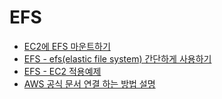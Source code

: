 # EFS

* [EC2에 EFS 마운트하기](https://codethief.io/ko/aws-ec2-ubuntu-18-04%EC%97%90-efs-%EB%A7%88%EC%9A%B4%ED%8A%B8%ED%95%98%EA%B8%B0/)
* [EFS - efs(elastic file system) 간단하게 사용하기](https://nerd-mix.tistory.com/46)
* [EFS - EC2 적용예제](https://st-soul.tistory.com/45)
* [AWS 공식 문서 연결 하는 방법 설명](https://docs.aws.amazon.com/ko_kr/AWSEC2/latest/UserGuide/AmazonEFS.html)
